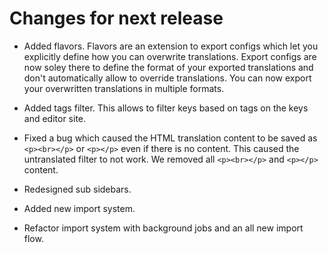 # Changes for next release

- Added flavors. Flavors are an extension to export configs which let you explicitly define how you can overwrite translations. Export configs are now soley there to define the format of your exported translations and don't automatically allow to override translations. You can now export your overwritten translations in multiple formats.

- Added tags filter. This allows to filter keys based on tags on the keys and editor site.

- Fixed a bug which caused the HTML translation content to be saved as ```<p><br></p>``` or ```<p></p>``` even if there is no content. This caused the untranslated filter to not work. We removed all ```<p><br></p>``` and ```<p></p>``` content.

- Redesigned sub sidebars.

- Added new import system.

- Refactor import system with background jobs and an all new import flow.
